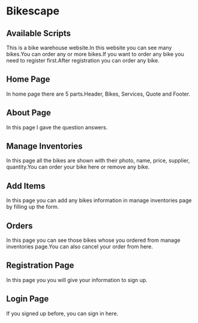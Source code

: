 # Bikescape


## Available Scripts

This is a bike warehouse website.In this website you can see many bikes.You can order any or more bikes.If you want to order any bike you need to register first.After registration you can order any bike.


## Home Page

In home page there are 5 parts.Header, Bikes, Services, Quote and Footer.


## About Page

In this page I gave the question answers.


## Manage Inventories

In this page all the bikes are shown with their photo, name, price, supplier, quantity.You can order your bike here or remove any bike.


## Add Items

In this page you can add any bikes information in manage inventories page by filling up the form.


## Orders

In this page you can see those bikes whose you ordered from manage inventories page.You can also cancel your order from here.


## Registration Page

In this page you you will give your information to sign up.


## Login Page

If you signed up before, you can sign in here.
